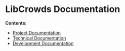 # LibCrowds Documentation

**Contents:**

- [Project Documentation](project_docs.md)
- [Technical Documentation](technical_docs.md)
- [Development Documentation](development_docs.md)